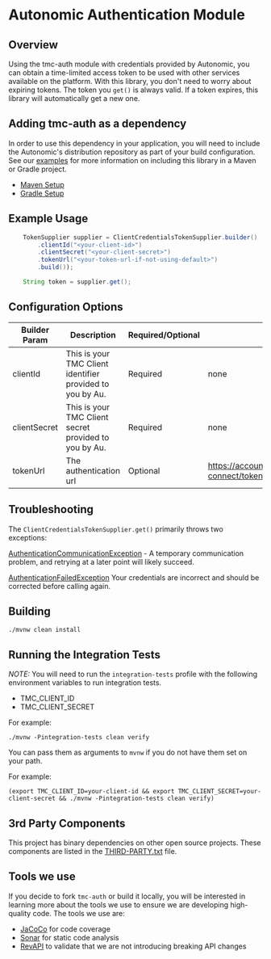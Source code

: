 # Autonomic Authentication Module


## Overview

Using the tmc-auth module with credentials provided by Autonomic, you can obtain a time-limited access token to be used with other services available on the platform.
With this library, you don't need to worry about expiring tokens. The token you `get()` is always valid.  If a token expires, this library will automatically get a new one.

## Adding tmc-auth as a dependency

In order to use this dependency in your application, you will need to include the Autonomic's distribution repository as part of your build configuration.
See our [examples](examples) for more information on including this library in a Maven or Gradle project.

- [Maven Setup](./examples/maven-example/README.md#maven-setup)
- [Gradle Setup](./examples/gradle-example/README.md#gradle-setup)

## Example Usage
```java
    TokenSupplier supplier = ClientCredentialsTokenSupplier.builder()
        .clientId("<your-client-id>")
        .clientSecret("<your-client-secret>")
        .tokenUrl("<your-token-url-if-not-using-default>")
        .build());

    String token = supplier.get();
```

## Configuration Options

| Builder Param | Description | Required/Optional | Default Value|
|---------------|-------------------------------------------------|-----------|-----------------------|
| clientId | This is your TMC Client identifier provided to you by Au. | Required | none |
| clientSecret | This is your TMC Client secret provided to you by Au. | Required | none |
| tokenUrl | The authentication url | Optional | https://accounts.autonomic.ai/auth/realms/iam/protocol/openid-connect/token|

## Troubleshooting

The `ClientCredentialsTokenSupplier.get()` primarily throws two exceptions:

[AuthenticationCommunicationException](src/main/java/com/autonomic/tmc/auth/AuthenticationCommunicationException.java) - A temporary communication problem, and retrying at a later point will likely succeed.

[AuthenticationFailedException](src/main/java/com/autonomic/tmc/auth/AuthenticationFailedException.java) Your credentials are incorrect and should be corrected before calling again.

## Building
```shell
./mvnw clean install
```

## Running the Integration Tests

*NOTE:* You will need to run the `integration-tests` profile with the following environment variables to run integration tests.

- TMC_CLIENT_ID
- TMC_CLIENT_SECRET

For example:

```shell
./mvnw -Pintegration-tests clean verify
```

You can pass them as arguments to `mvnw` if you do not have them set on your path.

For example:

```shell
(export TMC_CLIENT_ID=your-client-id && export TMC_CLIENT_SECRET=your-client-secret && ./mvnw -Pintegration-tests clean verify)
```

## 3rd Party Components
This project has binary dependencies on other open source projects.  These components are listed in the [THIRD-PARTY.txt](THIRD-PARTY.txt) file.

## Tools we use

If you decide to fork `tmc-auth` or build it locally, you will be interested in learning more about the tools we use to ensure we are developing high-quality code. The tools we use are:

* [JaCoCo](https://www.eclemma.org/jacoco/) for code coverage
* [Sonar](https://www.sonarqube.org/) for static code analysis
* [RevAPI](https://revapi.org/) to validate that we are not introducing breaking API changes
